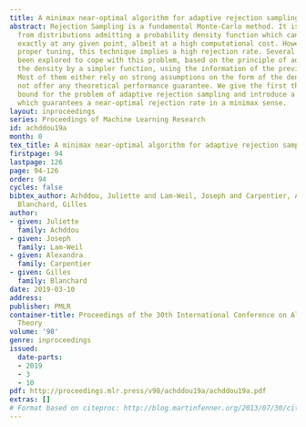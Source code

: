 ```yaml
---
title: A minimax near-optimal algorithm for adaptive rejection sampling
abstract: Rejection Sampling is a fundamental Monte-Carlo method. It is used to sample
  from distributions admitting a probability density function which can be evaluated
  exactly at any given point, albeit at a high computational cost. However, without
  proper tuning, this technique implies a high rejection rate. Several methods have
  been explored to cope with this problem, based on the principle of adaptively estimating
  the density by a simpler function, using the information of the previous samples.
  Most of them either rely on strong assumptions on the form of the density, or do
  not offer any theoretical performance guarantee. We give the first theoretical lower
  bound for the problem of adaptive rejection sampling and introduce a new algorithm
  which guarantees a near-optimal rejection rate in a minimax sense.
layout: inproceedings
series: Proceedings of Machine Learning Research
id: achddou19a
month: 0
tex_title: A minimax near-optimal algorithm for adaptive rejection sampling
firstpage: 94
lastpage: 126
page: 94-126
order: 94
cycles: false
bibtex_author: Achddou, Juliette and Lam-Weil, Joseph and Carpentier, Alexandra and
  Blanchard, Gilles
author:
- given: Juliette
  family: Achddou
- given: Joseph
  family: Lam-Weil
- given: Alexandra
  family: Carpentier
- given: Gilles
  family: Blanchard
date: 2019-03-10
address: 
publisher: PMLR
container-title: Proceedings of the 30th International Conference on Algorithmic Learning
  Theory
volume: '98'
genre: inproceedings
issued:
  date-parts:
  - 2019
  - 3
  - 10
pdf: http://proceedings.mlr.press/v98/achddou19a/achddou19a.pdf
extras: []
# Format based on citeproc: http://blog.martinfenner.org/2013/07/30/citeproc-yaml-for-bibliographies/
---
```

